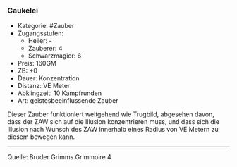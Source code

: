### Gaukelei

- Kategorie: #Zauber
- Zugangsstufen:
  - Heiler: -
  - Zauberer: 4
  - Schwarzmagier: 6
- Preis: 160GM
- ZB: +0
- Dauer: Konzentration
- Distanz: VE Meter
- Abklingzeit: 10 Kampfrunden
- Art: geistesbeeinflussende Zauber

Dieser Zauber funktioniert weitgehend wie Trugbild, abgesehen davon, dass der ZAW sich auf die Illusion konzentrieren muss, und dass sich die Illusion nach Wunsch des ZAW innerhalb eines Radius von VE Metern zu diesem bewegen kann.

---

Quelle: Bruder Grimms Grimmoire 4
